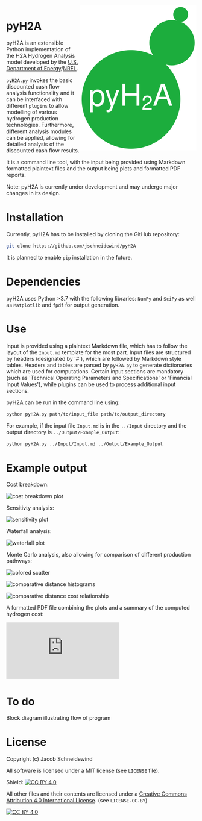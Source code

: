 <img align="right" src="./Other/pyH2A.svg"/>

# pyH2A

pyH2A is an extensible Python implementation of the H2A Hydrogen Analysis model developed by the [U.S. Department of Energy](https://www.hydrogen.energy.gov/h2a_analysis.html)/[NREL](https://www.nrel.gov/hydrogen/h2a-production-models.html).

`pyH2A.py` invokes the basic discounted cash flow analysis functionality and it can be interfaced with different `plugins` to allow modelling of various hydrogen production technologies. Furthermore, different analysis modules can be applied, allowing for detailed analysis of the discounted cash flow results.

It is a command line tool, with the input being provided using Markdown formatted plaintext files and the output being plots and formatted PDF reports.

Note: pyH2A is currently under development and may undergo major changes in its design.

# Installation

Currently, pyH2A has to be installed by cloning the GitHub repository:

```bash
git clone https://github.com/jschneidewind/pyH2A
```

It is planned to enable `pip` installation in the future.

# Dependencies

pyH2A uses Python >3.7 with the following libraries: `NumPy` and `SciPy` as well as `Matplotlib` and `fpdf` for output generation.

# Use

Input is provided using a plaintext Markdown file, which has to follow the layout of the `Input.md` template for the most part. Input files are structured by headers (designated by '#'), which are followed by Markdown style tables. Headers and tables are parsed by `pyH2A.py` to generate dictionaries which are used for computations. Certain input sections are mandatory (such as 'Technical Operating Parameters and Specifications' or 'Financial Input Values'), while plugins can be used to process additional input sections.

pyH2A can be run in the command line using:

```bash
python pyH2A.py path/to/input_file path/to/output_directory
```

For example, if the input file `Input.md` is in the `../Input` directory and the output directory is `../Output/Example_Output`:

```bash
python pyH2A.py ../Input/Input.md ../Output/Example_Output
```

# Example output

Cost breakdown:

![cost breakdown plot](https://github.com/jschneidewind/pyH2A/blob/master/Output/210627_Future_PEC_Type_1_Limit/Cost_Breankdown_Plot.png "Cost breakdown plot")

Sensitivty analysis:

![sensitivity plot](https://github.com/jschneidewind/pyH2A/blob/master/Output/210627_Future_PEC_Type_1_Limit/Sensitivity_Box_Plot.png "Sensitivity plot")

Waterfall analysis:

![waterfall plot](https://github.com/jschneidewind/pyH2A/blob/master/Output/210627_Future_PEC_Type_1/Waterfall_Chart.png "Waterfall plot")

Monte Carlo analysis, also allowing for comparison of different production pathways:

![colored scatter](https://github.com/jschneidewind/pyH2A/blob/master/Output/210627_PV_E/Monte_Carlo_Colored_Scatter.png "Colored Scatter")

![comparative distance histograms](https://github.com/jschneidewind/pyH2A/blob/master/Output/210627_PV_E/Monte_Carlo_Comparative_Distance_Histogram.png "Comparative Distance Histogram")

![comparative distance cost relationship](https://github.com/jschneidewind/pyH2A/blob/master/Output/210627_PV_E/Monte_Carlo_Comparative_Distance_Cost_Relationship.png "Comparative Distance Cost Relationship")

A formatted PDF file combining the plots and a summary of the computed hydrogen cost:

![PDF report](https://github.com/jschneidewind/pyH2A/blob/master/Output/Future_PEC_Type_2/Future_PEC_Type_2.pdf "PDF report")

# To do

Block diagram illustrating flow of program

# License

Copyright (c) Jacob Schneidewind

All software is licensed under a MIT license (see `LICENSE` file).

Shield: [![CC BY 4.0][cc-by-shield]][cc-by]

All other files and their contents are licensed under a
[Creative Commons Attribution 4.0 International License][cc-by]. (see `LICENSE-CC-BY`)

[![CC BY 4.0][cc-by-image]][cc-by]

[cc-by]: http://creativecommons.org/licenses/by/4.0/
[cc-by-image]: https://i.creativecommons.org/l/by/4.0/88x31.png
[cc-by-shield]: https://img.shields.io/badge/License-CC%20BY%204.0-lightgrey.svg